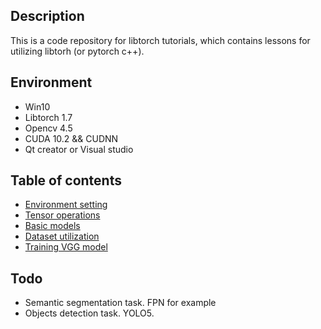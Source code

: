 ## Description
This is a code repository for libtorch tutorials, which contains lessons for utilizing libtorh (or pytorch c++).

## Environment
- Win10
- Libtorch 1.7
- Opencv 4.5
- CUDA 10.2 && CUDNN
- Qt creator or Visual studio

## Table of contents
- [Environment setting](https://github.com/AllentDan/LibtorchTutorials/tree/master/lesson1-Environment)
- [Tensor operations](https://github.com/AllentDan/LibtorchTutorials/tree/master/lesson2-TensorOperations)
- [Basic models](https://github.com/AllentDan/LibtorchTutorials/tree/master/lesson3-BasicModels)
- [Dataset utilization](https://github.com/AllentDan/LibtorchTutorials/tree/master/lesson4-DatasetUtilization)
- [Training VGG model](https://github.com/AllentDan/LibtorchTutorials/tree/master/lesson5-TrainingVGG)

## Todo
- Semantic segmentation task. FPN for example
- Objects detection task. YOLO5.
